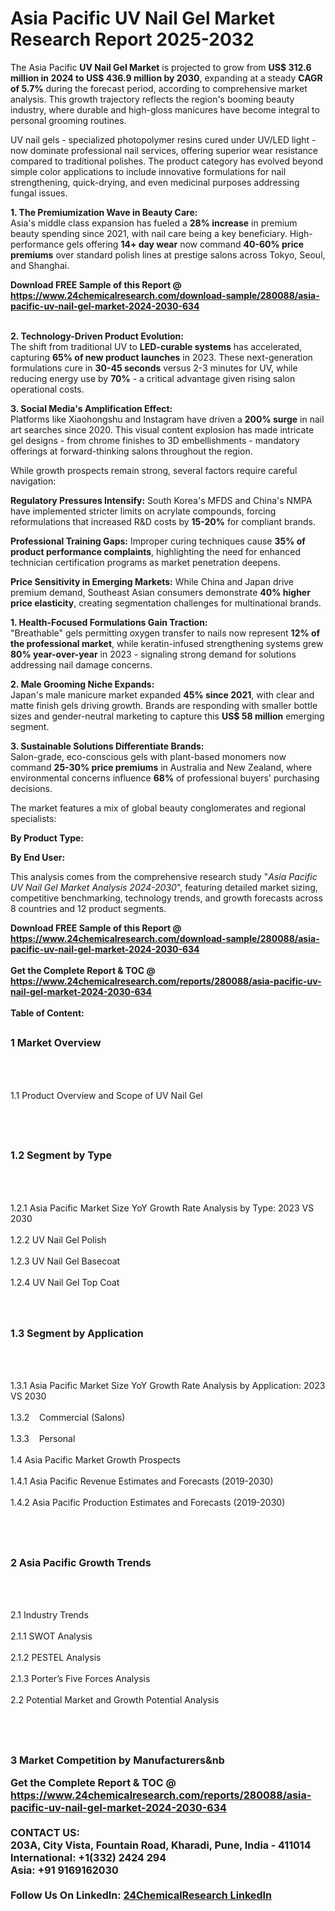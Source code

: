 <h1>Asia Pacific UV Nail Gel Market Research Report 2025-2032</h1><p>The Asia Pacific <strong>UV Nail Gel Market</strong> is projected to grow from <strong>US$ 312.6 million in 2024 to US$ 436.9 million by 2030</strong>, expanding at a steady <strong>CAGR of 5.7%</strong> during the forecast period, according to comprehensive market analysis. This growth trajectory reflects the region's booming beauty industry, where durable and high-gloss manicures have become integral to personal grooming routines.</p><p>UV nail gels - specialized photopolymer resins cured under UV/LED light - now dominate professional nail services, offering superior wear resistance compared to traditional polishes. The product category has evolved beyond simple color applications to include innovative formulations for nail strengthening, quick-drying, and even medicinal purposes addressing fungal issues.</p><p><strong>1. The Premiumization Wave in Beauty Care:</strong><br>
Asia's middle class expansion has fueled a <strong>28% increase</strong> in premium beauty spending since 2021, with nail care being a key beneficiary. High-performance gels offering <strong>14+ day wear</strong> now command <strong>40-60% price premiums</strong> over standard polish lines at prestige salons across Tokyo, Seoul, and Shanghai.</p><div><b>Download FREE Sample of this Report @ 
            <a href="https://www.24chemicalresearch.com/download-sample/280088/asia-pacific-uv-nail-gel-market-2024-2030-634">
            https://www.24chemicalresearch.com/download-sample/280088/asia-pacific-uv-nail-gel-market-2024-2030-634</a></b></div><br><p><strong>2. Technology-Driven Product Evolution:</strong><br>
The shift from traditional UV to <strong>LED-curable systems</strong> has accelerated, capturing <strong>65% of new product launches</strong> in 2023. These next-generation formulations cure in <strong>30-45 seconds</strong> versus 2-3 minutes for UV, while reducing energy use by <strong>70%</strong> - a critical advantage given rising salon operational costs.</p><p><strong>3. Social Media's Amplification Effect:</strong><br>
Platforms like Xiaohongshu and Instagram have driven a <strong>200% surge</strong> in nail art searches since 2020. This visual content explosion has made intricate gel designs - from chrome finishes to 3D embellishments - mandatory offerings at forward-thinking salons throughout the region.</p><p>While growth prospects remain strong, several factors require careful navigation:</p><p><strong>Regulatory Pressures Intensify:</strong> South Korea's MFDS and China's NMPA have implemented stricter limits on acrylate compounds, forcing reformulations that increased R&amp;D costs by <strong>15-20%</strong> for compliant brands.</p><p><strong>Professional Training Gaps:</strong> Improper curing techniques cause <strong>35% of product performance complaints</strong>, highlighting the need for enhanced technician certification programs as market penetration deepens.</p><p><strong>Price Sensitivity in Emerging Markets:</strong> While China and Japan drive premium demand, Southeast Asian consumers demonstrate <strong>40% higher price elasticity</strong>, creating segmentation challenges for multinational brands.</p><p><strong>1. Health-Focused Formulations Gain Traction:</strong><br>
"Breathable" gels permitting oxygen transfer to nails now represent <strong>12% of the professional market</strong>, while keratin-infused strengthening systems grew <strong>80% year-over-year</strong> in 2023 - signaling strong demand for solutions addressing nail damage concerns.</p><p><strong>2. Male Grooming Niche Expands:</strong><br>
Japan's male manicure market expanded <strong>45% since 2021</strong>, with clear and matte finish gels driving growth. Brands are responding with smaller bottle sizes and gender-neutral marketing to capture this <strong>US$ 58 million</strong> emerging segment.</p><p><strong>3. Sustainable Solutions Differentiate Brands:</strong><br>
Salon-grade, eco-conscious gels with plant-based monomers now command <strong>25-30% price premiums</strong> in Australia and New Zealand, where environmental concerns influence <strong>68%</strong> of professional buyers' purchasing decisions.</p><p>The market features a mix of global beauty conglomerates and regional specialists:</p><p><strong>By Product Type:</strong></p><p><strong>By End User:</strong></p><p>This analysis comes from the comprehensive research study "<em>Asia Pacific UV Nail Gel Market Analysis 2024-2030</em>", featuring detailed market sizing, competitive benchmarking, technology trends, and growth forecasts across 8 countries and 12 product segments.</p><div><b>Download FREE Sample of this Report @ 
            <a href="https://www.24chemicalresearch.com/download-sample/280088/asia-pacific-uv-nail-gel-market-2024-2030-634">
            https://www.24chemicalresearch.com/download-sample/280088/asia-pacific-uv-nail-gel-market-2024-2030-634</a></b></div><br><div><b>Get the Complete Report & TOC @ 
            <a href="https://www.24chemicalresearch.com/reports/280088/asia-pacific-uv-nail-gel-market-2024-2030-634">
            https://www.24chemicalresearch.com/reports/280088/asia-pacific-uv-nail-gel-market-2024-2030-634</a></b></div><br>
            <b>Table of Content:</b><p><h2><span style="font-size:16px"><strong>1 Market Overview&nbsp;&nbsp; &nbsp;</strong></span></h2><br />
<br />
<p>1.1 Product Overview and Scope of UV Nail Gel&nbsp;</p><br />
<br />
<h2><strong><span style="font-size:16px">1.2 Segment by Type&nbsp;&nbsp; &nbsp;</span></strong></h2><br />
<br />
<p>1.2.1 Asia Pacific Market Size YoY Growth Rate Analysis by Type: 2023 VS 2030&nbsp;&nbsp; &nbsp;<br /><br />
1.2.2 UV Nail Gel Polish&nbsp;&nbsp; &nbsp;<br /><br />
1.2.3 UV Nail Gel Basecoat<br /><br />
1.2.4 UV Nail Gel Top Coat<br /><br />
<br />
<h2><span style="font-size:16px"><strong>1.3 Segment by Application&nbsp;&nbsp;</strong></span></h2><br />
<br />
<p>1.3.1 Asia Pacific Market Size YoY Growth Rate Analysis by Application: 2023 VS 2030&nbsp;&nbsp; &nbsp;<br /><br />
1.3.2&nbsp;&nbsp; &nbsp;Commercial (Salons)<br /><br />
1.3.3&nbsp;&nbsp; &nbsp;Personal<br /><br />
1.4 Asia Pacific Market Growth Prospects&nbsp;&nbsp; &nbsp;<br /><br />
1.4.1 Asia Pacific Revenue Estimates and Forecasts (2019-2030)&nbsp;&nbsp; &nbsp;<br /><br />
1.4.2 Asia Pacific Production Estimates and Forecasts (2019-2030)&nbsp;&nbsp;</p><br />
<br />
<h2><span style="font-size:16px"><strong>2 Asia Pacific Growth Trends&nbsp;&nbsp; &nbsp;</strong></span></h2><br />
<br />
<p>2.1 Industry Trends&nbsp;&nbsp; &nbsp;<br /><br />
2.1.1 SWOT Analysis&nbsp;&nbsp; &nbsp;<br /><br />
2.1.2 PESTEL Analysis&nbsp;&nbsp; &nbsp;<br /><br />
2.1.3 Porter&rsquo;s Five Forces Analysis&nbsp;&nbsp; &nbsp;<br /><br />
2.2 Potential Market and Growth Potential Analysis&nbsp;&nbsp; &nbsp;</p><br />
<br />
<h2><span style="font-size:16px"><strong>3 Market Competition by Manufacturers&nb</p><div><b>Get the Complete Report & TOC @ 
            <a href="https://www.24chemicalresearch.com/reports/280088/asia-pacific-uv-nail-gel-market-2024-2030-634">
            https://www.24chemicalresearch.com/reports/280088/asia-pacific-uv-nail-gel-market-2024-2030-634</a></b></div><br><b>CONTACT US:</b><br>
            203A, City Vista, Fountain Road, Kharadi, Pune, India - 411014<br>
            International: +1(332) 2424 294<br>
            Asia: +91 9169162030 <br><br>
            Follow Us On LinkedIn: <a href="https://www.linkedin.com/company/24chemicalresearch/">24ChemicalResearch LinkedIn</a>